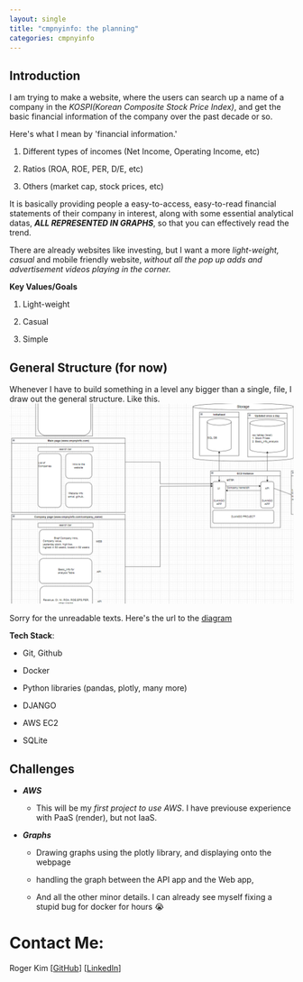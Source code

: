 ```yaml
---
layout: single
title: "cmpnyinfo: the planning"
categories: cmpnyinfo
---
```


## Introduction

I am trying to make a website, where the users can search up a name of a company in the _KOSPI(Korean Composite Stock Price Index)_, and get the basic financial information of the company over the past decade or so.

Here's what I mean by 'financial information.'

1. Different types of incomes (Net Income, Operating Income, etc)

2. Ratios (ROA, ROE, PER, D/E, etc)

3. Others (market cap, stock prices, etc)

It is basically providing people a easy-to-access, easy-to-read financial statements of their company in interest, along with some essential analytical datas, ***ALL REPRESENTED IN GRAPHS***, so that you can effectively read the trend.

There are already websites like investing, but I want a more _light-weight, casual_ and mobile friendly website, _without all the pop up adds and advertisement videos playing in the corner._ 

**Key Values/Goals**

1. Light-weight

2. Casual

3. Simple

## General Structure (for now)

Whenever I have to build something in a level any bigger than a single, file, I draw out the general structure. Like this.
![draw.io](/assets/img/cmpnyinfo_general_struct.png)

Sorry for the unreadable texts. Here's the url to the [diagram](https://viewer.diagrams.net/?tags=%7B%7D&highlight=0000ff&edit=_blank&layers=1&nav=1&title=cmpnyinfo.drawio#R5Vxbc9o4FP41zHQfYCzJNuaRELabTpPQkE67%2B5IxtgJujEVtE0J%2F%2FUq%2BWxLFIRYhTWca7GMhW9%2B5Hx%2FRQaPl08fQXi0uiYv9DtTcpw4670AIAQL0g1G2KaWvwZQwDz03JYGSMPV%2B4YyoZdS15%2BKoNjAmxI%2B9VZ3okCDATlyj2WFINvVh98Sv33Vlz7FAmDq2L1K%2FeW68SKkW7Jf0f7A3X%2BR3BuYgvbK088HZSqKF7ZJNhYTGHTQKCYnTo%2BXTCPsMvByX9Ht%2F77haPFiIg7jJF%2BzZr%2FuL%2FzY%2FvHh7Nxr9d%2B4Qfdo101kebX%2BdLTh72HibI0Cfe8UOna3vBS4OUQedbRZejKcr22EXNpTzlLaIlz49A%2FRwRtZ0pPt5VhBs52EeMur1OqbT4IwepfwGBj0W15Mt8RGHMX6qkLL1fcRkieNwS4fkV3OpyYQNWNn5pmSdbma0RYVt0DQykcnEZV7MXSJKDzJQ5QBfdc%2BG01%2Fb7vnV5e2teXlxBlbdLvijAEb9OsDQMASAgQxgYGiKAEb7AQ5TtDJI9kAbktiOPRLQ0%2B5AowTb9%2BbszMf3cUtiyqFo5DajiiKUoGiqAlEXQPx60YGmvWTgBLNoVSy8AitdbVzHLopD8oBHxCchpQSEieHZvef7HCmH1KEYYko%2FY9h51OgOswtLz3XZbaTMKtmptcMPqHH80EV%2ByIRaB4rYYbw9mUaDU5Np0bUNJ0yofbbiWUiP5vEfLdY6PDGx7u8Xaxy4Qxa1MRR9O4o8h5fkKkgUm3D7vXryLzvpQSM%2FP3%2BqXj3f5mdPXvw9m5IdV79GT8tvsZPtPpZEZB06eL95je1wjuP9IovdWkwqMrjCQEPCwJwWYp%2Bq%2FWM9kpVxNbvDhHh0ZaVZtHaodD5Fuu7sW9XIk5sIcWGZAbiJUmCEiRIhK5Z9uNxZErlLzcAClGYgpdyT5MlLkTR%2Frkl%2BoZuGU0M6AMDVU%2Fq17Ho%2B0T%2B3t5NkSDoffeB0yvptKFm8t%2Bs95qQRWa7sgPE6sJeYjo4ow8vvVka2aL8iapC8YE4JRnl2S1bMbUBth9ki1CDd%2B4nGLqh5w4ESD21yEqRJvAsyRFWwVHmXgSBTl7YX5Akl1D5sNpues1wFWy%2B4Jz2HLP8SOBVtvKVvB7scQoWDLUDY7XPuAOlicmTIPHQxsP3kSBNQjLAdOlTUtZkdvizoETH7LSObR%2B8w8RRVKCVIQgOJSEJlQDZIM18WMapC0%2BAydr0Et4qm3hfRBJrZU5a2QwHQz17EPAO5p39S8%2BzhqEXry8XkrcaOyiRfUmCRhZTKzDAQM9c3IvhQH%2FQsqwamaRaUql%2FL11iT%2FQor2gdVzD8vaPhMWAib%2FFkwD7fBs4hCqUAD1ORPLbGt3%2Bd1AOTGYo8SIGVK0KCK%2B2aUoCjGvK4KiLnqt1zeNRbRpVkAXno2nYveQ5t78WI9S47fl0IYiFcIqBs9iU5YEiaq0wkx6Stzqp0xOr2Vk466Y3nXqYXspiWmPdKQXVfncMXE5%2Bghe8HbNx2z50b61a32AXAOQE%2FXa3AaPR01s9tQRz2AVIEqvg46Cz1cxuxsFVkwM5IVgyuVGEkRiJnybmaVmf0v6ud8FSifKKK3lM5UvrDrOqnRHyaexYuZR5FNWT5%2Furjy%2BVl5KLmPUGOq1YlOd2lbHFH%2F5trbZD7iPKQudUGFhi6CFZf%2BoMWyVeEklUzqRUaiMxg%2FROmi6Wp3XH3W%2Bt9yDHKAQUJ1RylJSwuDXy8hKLPup5KYHgCmJQTlrCwDGtt3ZZiKeemZHXnO3QULyFlzT8huG9j%2BNvKowmi39sx%2F4wnq89kHNS6hYtG4yLujRuNQzFBv8CMOMjemXV%2Bkn1fZ5831MD8Y04PxZEr%2FTsY3KZHEC8w4PWctZ9HePoVD1eyoFguhpiarDfUKLZ96i%2B6PrxOHjO9%2BeQ8%2FrJHkNVnywvx9aY%2FQ4aRbPcMUWKOqviNljKg838bvzsXzjAFA6pKOyhgxF36XGiMUgJAlvsI5akUUirbMiVgqELOIgIUGH3xCcfyr8qa%2BzAJBjw6YpnmINgk9B0fiIMgGpeEHqx7dlWFH6%2BxX8Ubo%2BQ1eXDcIlPBY3voJlHFZ1L%2Fpl8%2BUcC5ax2M12aroFuWqq4asQH7cnlvxvb0AuLSTK4rtMH5Og5e0T0tVm1bmTfa2aeVydyp9WlwoaaAD%2B7T4hi%2Fd4iZS3KeFGlREW2kQ7Py%2BO3CnBO2VDP2kBKPLNzbr%2BoGS0QVcnwYaNBMNyqukqpcPW7EB0W8eWZc%2F8c4H48Yb9fH0IH2CduW0QW3nmXJ6gJ07uPn1cAOZB4dvTQ8AZ9j6h1rILp%2B2mw1N5Ev1YACfqQdmbTOYIj1osE%2FhMD3QanrQb6gIoK4IfXWKYL5JPUD862Tj0IZuLhc3tSMHCmJ3xg2O12EgZl%2FNX9gnsWm2ARWidmJ3w9wRUVWrfJqE41DZiwkkJk1Jvvtpen3VSWroSzsW013Z20et2Xs77eA3XuzqMr3rkoQqKvlHa7YsRHa%2F7BSNUM1EBSjr9cg3AlW3Ba5cO6ZrhxoJHNZDY9P%2FiQAcrHctqBni1AxKWogLmFpXM2lpsEFD9gllyL9l%2F15vaJyUl7MGPa5gwm%2FuburmuC2NRSGmfS8nFSExG75I2wqoj3JfV%2BGAziucpCZ1XIV7Xk6WuYGjJGSvH4bmPv9ENFTn0jGT3w%2FYVEGNfRO1p6HSX88Qjfz5p%2BHVx2tKG04mCsKVE9lZzNeVCtyP8L5HygjRVL4PRvBbvF%2BdEWL7ZcGIyc31p%2FHoVmDGCzuEXy68fUmgLfNdbfxSgRQ00XWNR4xwEdBoMAmzX9XXc2GQPhDxQrImdHWAyX5I4Jnbt80d27enMQmT3QE7tm%2F%2FqZaE36Mv%2B%2BkkVZZkHn9Z%2FPz%2B5fPXMB4%2F3Vrgk3F3JfGt1Q3WxtklmXkUHoNeUbLZWoBOAvBONLsmkBgVKX7KABR9YtsbNfZAtJutO3GzegNzUP1XtzwNW%2BTa2LIhfXjlv8ujCldUw7Hf7%2BX7qWu7XyR7rGmE0dP6iuAU%2B9qSnRnuOvkViuo%2B0xPfZto%2BwyDqDfp1gwwoJ4DINVnnxwE2hZ6WP0WY5kflDzqi8f8%3D)

**Tech Stack**:

- Git, Github

- Docker

- Python libraries (pandas, plotly, many more)

- DJANGO

- AWS EC2

- SQLite

## Challenges

- ***AWS*** 
  
  - This will be my _first project to use AWS_. I have previouse experience with PaaS (render), but not IaaS. 

- ***Graphs***
  
  - Drawing graphs using the plotly library, and displaying onto the webpage
  
  - handling the graph between the API app and the Web app,
  
  - And all the other minor details. I can already see myself fixing a stupid bug for docker for hours 😭

# Contact Me:

Roger Kim [[GitHub](https://github.com/kmsrogerkim)] [[LinkedIn](https://www.linkedin.com/in/kmsrogerkim/)] 


